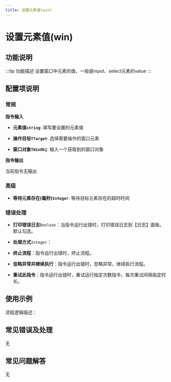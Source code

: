 ```yaml
---
title: 设置元素值(win)
---
```


# 设置元素值(win)

## 功能说明

:::tip 功能描述
设置窗口中元素的值，一般是input、select元素的value
:::

## 配置项说明

### 常规

**指令输入**

- **元素值`string`**: 填写要设置的元素值

- **操作目标`TTarget`**: 选择需要操作的窗口元素

- **窗口对象`TWinObj`**: 输入一个获取到的窗口对象


**指令输出**

当前指令无输出

### 高级

- **等待元素存在(毫秒)`Integer`**: 等待目标元素存在的超时时间

### 错误处理

- **打印错误日志**`Boolean`：当指令运行出错时，打印错误日志到【日志】面板。默认勾选。

- **处理方式**`Integer`：

 - **终止流程**：指令运行出错时，终止流程。

 - **忽略异常并继续执行**：指令运行出错时，忽略异常，继续执行流程。

 - **重试此指令**：指令运行出错时，重试运行指定次数指令，每次重试间隔指定时长。

## 使用示例

流程逻辑描述：

## 常见错误及处理

无

## 常见问题解答

无

